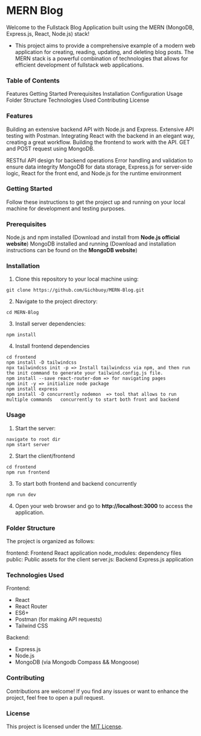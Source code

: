 # MERN Blog
Welcome to the Fullstack Blog Application built using the MERN (MongoDB, Express.js, React, Node.js) stack! 
- This project aims to provide a comprehensive example of a modern web application for creating, reading, updating, and deleting blog posts. The MERN stack is a powerful combination of technologies that allows for efficient development of fullstack web applications.

### Table of Contents
Features
Getting Started
Prerequisites
Installation
Configuration
Usage
Folder Structure
Technologies Used
Contributing
License


### Features
Building an extensive backend API with Node.js and Express.
Extensive API testing with Postman.
Integrating React with the backend in an elegant way, creating a great workflow.
Building the frontend to work with the API.
GET and POST request using MongoDB.


RESTful API design for backend operations
Error handling and validation to ensure data integrity
MongoDB for data storage, Express.js for server-side logic, React for the front end, and Node.js for the runtime environment


### Getting Started
Follow these instructions to get the project up and running on your local machine for development and testing purposes.

### Prerequisites
Node.js and npm installed (Download and install from **Node.js official website**)
MongoDB installed and running (Download and installation instructions can be found on the **MongoDB website**)

### Installation
1. Clone this repository to your local machine using:
```
git clone https://github.com/Gichbuoy/MERN-Blog.git
```

2. Navigate to the project directory:
```
cd MERN-Blog
```

3. Install server dependencies:
```
npm install
```

4. Install frontend dependencies
```
cd frontend
npm install -D tailwindcss
npx tailwindcss init -p => Install tailwindcss via npm, and then run the init command to generate your tailwind.config.js file.
npm install --save react-router-dom => for navigating pages
npm init -y => initialize node package
npm install express
npm install -D concurrently nodemon  => tool that allows to run multiple commands 	concurrently to start both front and backend
```


### Usage
1. Start the server:
```
navigate to root dir
npm start server
```

2. Start the client/frontend
```
cd frontend
npm run frontend
```

3. To start both frontend and backend concurrently
```
npm run dev
```

4. Open your web browser and go to **http://localhost:3000** to access the application.


### Folder Structure
The project is organized as follows:

frontend: Frontend React application
node_modules: dependency files
public: Public assets for the client
server.js: Backend Express.js application



### Technologies Used
Frontend:

* React
* React Router
* ES6+
* Postman (for making API requests)
* Tailwind CSS

Backend:

* Express.js
* Node.js
* MongoDB (via Mongodb Compass && Mongoose)


### Contributing
Contributions are welcome! If you find any issues or want to enhance the project, feel free to open a pull request.

### License
This project is licensed under the [MIT License]().